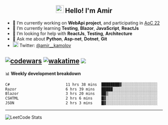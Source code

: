 <h2 align="center"><img src="https://media.giphy.com/media/hvRJCLFzcasrR4ia7z/giphy.gif" width="25px"> Hello! I'm Amir</h2>

- 🔭 I’m currently working on **WebApi project**, and participating in [AoC 22](https://adventofcode.com/)
- 🌱 I’m currently learning **Testing**, **Blazor**, **JavaScript**, **ReactJs**
- 🤔 I’m looking for help with **ReactJs**, **Testing**, **Architecture**
- 💬 Ask me about **Python**, **Asp-net**, **Dotnet**, **Git**
- <img alt="Amir Kamolov | Twitter" width="18px" src="https://raw.githubusercontent.com/peterthehan/peterthehan/master/assets/twitter.svg" /> Twitter: [@amir__kamolov](https://twitter.com/amir__kamolov)

[![codewars](https://www.codewars.com/users/Kamolov%20Amir/badges/micro)](https://www.codewars.com/users/Kamolov%20Amir)
[![wakatime](https://wakatime.com/badge/user/12da36de-2fca-4ef2-bb44-ec10c4750b61.svg)](https://wakatime.com/@12da36de-2fca-4ef2-bb44-ec10c4750b61)
![](https://komarev.com/ghpvc/?username=Amir0715&style=flat-square)
---

📊 **Weekly development breakdown**
<!--START_SECTION:waka-->

```txt
C#                         11 hrs 38 mins  ████████▓░░░░░░░░░░░░░░░░   34.82 %
Razor                      6 hrs 39 mins   █████░░░░░░░░░░░░░░░░░░░░   19.92 %
Blazor                     3 hrs 20 mins   ██▒░░░░░░░░░░░░░░░░░░░░░░   09.98 %
CSHTML                     2 hrs 6 mins    █▓░░░░░░░░░░░░░░░░░░░░░░░   06.32 %
JSON                       2 hrs 3 mins    █▓░░░░░░░░░░░░░░░░░░░░░░░   06.15 %
```

<!--END_SECTION:waka-->

---

![LeetCode Stats](https://leetcard.jacoblin.cool/Amir0715?theme=dark&font=Noto%20Sans%20Mono&ext=heatmap)

